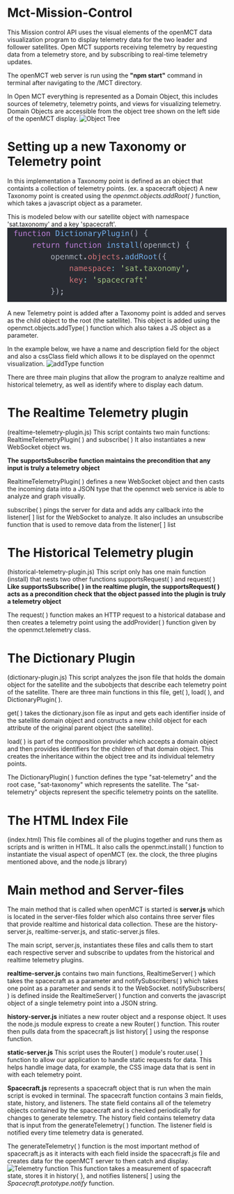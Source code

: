# Mct-Mission-Control

This Mission control API uses the visual elements of the openMCT data visualization program to display telemetry data for the two leader and follower satellites. Open MCT supports receiving telemetry by requesting data from a telemetry store, and by subscribing to real-time telemetry updates. 

The openMCT web server is run using the **"npm start"** command in terminal after navigating to the /MCT directory.

In Open MCT everything is represented as a Domain Object, this includes sources of telemetry, telemetry points, and views for visualizing telemetry. Domain Objects are accessible from the object tree shown on the left side of the openMCT display.
![Object Tree](/images/object-tree.png)

# Setting up a new Taxonomy or Telemetry point
In this implementation a Taxonomy point is defined as an object that containts a collection of telemetry points. (ex. a spacecraft object) A new Taxonomy point is created using the *openmct.objects.addRoot( )* function, which takes a javascript object as a parameter. 

This is modeled below with our satellite object with namespace 'sat.taxonomy' and a key 'spacecraft'.
![addRoot function](https://github.com/pathfinder-for-autonomous-navigation/FlightSoftware/blob/addmct/src/gsw/MCT/images/add-Root.png)

A new Telemetry point is added after a Taxonomy point is added and serves as the child object to the root (the satellite). This object is added using the openmct.objects.addType( ) function which also takes a JS object as a parameter. 

In the example below, we have a name and description field for the object and also a cssClass field which allows it to be displayed on the openmct visualization.
![addType function](/images/add-Type.png)



There are three main plugins that allow the program to analyze realtime and historical telemetry, as well as identify where to display each datum.

# The Realtime Telemetry plugin
(realtime-telemetry-plugin.js)
This script containts two main functions:  RealtimeTelemetryPlugin( ) and subscribe( )
It also instantiates a new WebSocket object ws.

**The supportsSubscribe function maintains the precondition that any input is truly a telemetry object**

RealtimeTelemetryPlugin( ) defines a new WebSocket object and then casts the incoming data into a JSON type that the openmct web service is able to analyze and graph visually.

subscribe( ) pings the server for data and adds any callback into the listener[ ] list for the WebSocket to analyze. It also includes an unsubscribe function that is used to remove data from the listener[ ] list

# The Historical Telemetry plugin
(historical-telemetry-plugin.js)
This script only has one main function (install) that nests two other functions supportsRequest( ) and request( )
**Like supportsSubscribe( ) in the realtime plugin, the supportsRequest( ) acts as a precondition check that the object passed into the plugin is truly a telemetry object**

The request( ) function makes an HTTP request to a historical database and then creates a telemetry point using the addProvider( ) function given by the openmct.telemetry class.

# The Dictionary Plugin
(dictionary-plugin.js)
This script analyzes the json file that holds the domain object for the satellite and the subobjects that describe each telemetry point of the satellite. 
There are three main functions in this file, get( ), load( ), and  DictionaryPlugin( ).

get( ) takes the dictionary.json file as input and gets each identifier inside of the satellite domain object and constructs a new child object for each attribute of the original parent object (the satellite).

load( ) is part of the composition provider which accepts a domain object and then provides identifiers for the children of that domain object. This creates the inheritance within the object tree and its individual telemetry points.

The DictionaryPlugin( ) function defines the type "sat-telemetry" and the root case, "sat-taxonomy" which represents the satellite. The "sat-telemetry" objects represent the specific telemetry points on the satellite.

# The HTML Index File
(index.html)
This file combines all of the plugins together and runs them as scripts and is written in HTML.
It also calls the openmct.install( ) function to instantiate the visual aspect of openMCT (ex. the clock, the three plugins mentioned above, and the node.js library)

# Main method and Server-files

The main method that is called when openMCT is started is **server.js** which is located in the server-files folder which also contains three server files that provide realtime and historical data collection. These are the history-server.js, realtime-server.js, and static-server.js files. 

The main script, server.js, instantiates these files and calls them to start each respective server and subscribe to updates from the historical and realtime telemetry plugins.

**realtime-server.js** contains two main functions, RealtimeServer( ) which takes the spacecraft as a parameter and notifySubscribers( ) which takes one point as a parameter and sends it to the WebSocket.
notifySubscribers( ) is defined inside the RealtimeServer( ) function and converts the javascript object of a single telemetry point into a JSON string.

**history-server.js** initiates a new router object and a response object. It uses the node.js module express to create a new Router( ) function. This router then pulls data from the spacecraft.js list history[ ] using the response function.

**static-server.js** This script uses the Router( ) module's router.use( ) function to allow our application to handle static requests for data. This helps handle image data, for example, the CSS image data that is sent in with each telemetry point.



**Spacecraft.js** represents a spacecraft object that is run when the main script is evoked in terminal.
The spacecraft function contains 3 main fields, state, history, and listeners.
The state field contains all of the telemetry objects contained by the spacecraft and is checked periodically for changes to generate telemetry.
The history field contains telemetry data that is input from the generateTelemetry( ) function.
The listener field is notified every time telemetry data is generated.

The generateTelemetry( ) function is the most important method of spacecraft.js as it interacts with each field inside the spacecraft.js file and creates data for the openMCT server to then catch and display.
![Telemetry function](/images/generate-telemetry.png)
This function takes a measurement of spacecraft state, stores it in history{ }, and notifies listeners[ ] using the *Spacecraft.prototype.notify* function. 


